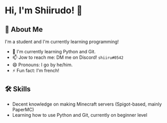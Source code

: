 # Hi, I'm Shiirudo! 👋


## 🚀 About Me
I'm a student and I'm currently learning programming!


- 🧠 I'm currently learning Python and Git.
- 📫 Jow to reach me: DM me on Discord! `shiiru#0542`
- 😄 Pronouns: I go by he/him.
- ⚡️ Fun fact: I'm french!


## 🛠 Skills
- Decent knowledge on making Minecraft servers (Spigot-based, mainly PaperMC)
- Learning how to use Python and Git, currently on beginner level
